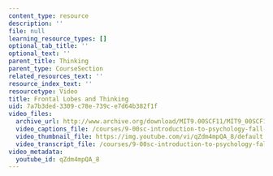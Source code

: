 ```yaml
---
content_type: resource
description: ''
file: null
learning_resource_types: []
optional_tab_title: ''
optional_text: ''
parent_title: Thinking
parent_type: CourseSection
related_resources_text: ''
resource_index_text: ''
resourcetype: Video
title: Frontal Lobes and Thinking
uid: 7a7b3ded-3309-c78e-739c-e7d64b382f1f
video_files:
  archive_url: http://www.archive.org/download/MIT9.00SCF11/MIT9_00SCF11_lec13_300k.mp4
  video_captions_file: /courses/9-00sc-introduction-to-psychology-fall-2011/e591f3d968c559aeaa72e47d8d858552_qZdm4mpQA_8.vtt
  video_thumbnail_file: https://img.youtube.com/vi/qZdm4mpQA_8/default.jpg
  video_transcript_file: /courses/9-00sc-introduction-to-psychology-fall-2011/1bf1310991a90ccea63d8d4bc2c93129_qZdm4mpQA_8.pdf
video_metadata:
  youtube_id: qZdm4mpQA_8
---
```

